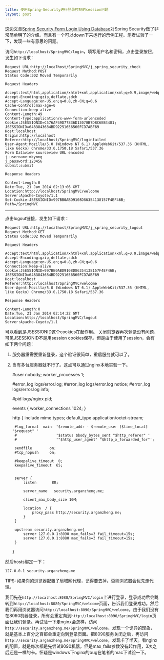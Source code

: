 ```yaml
---
title: 使用Spring-Security进行登录控制的session问题
layout: post
---
```


这边文章[Spring Security Form Login Using Database](http://www.mkyong.com/spring-security/spring-security-form-login-using-database/)对Spring Security做了非常简单明了的介绍。而且有一个可以down下来运行的示例工程。笔者试验了一下，发现一些有意思的问题。

访问`http://localhost/SpringMVC/login`，填写用户名和密码，点击登录按钮，发生如下请求：

	Request URL:http://localhost/SpringMVC/j_spring_security_check
	Request Method:POST
	Status Code:302 Moved Temporarily

	Request Headers

	Accept:text/html,application/xhtml+xml,application/xml;q=0.9,image/webp,*/*;q=0.8
	Accept-Encoding:gzip,deflate,sdch
	Accept-Language:en-US,en;q=0.8,zh-CN;q=0.6
	Cache-Control:max-age=0
	Connection:keep-alive
	Content-Length:49
	Content-Type:application/x-www-form-urlencoded
	Cookie:JSESSIONID=C576AF49D77836D13070B7D8C6EB4401; JSESSIONID=6483843684BD92251656560FCD7ABF69
	Host:localhost
	Origin:http://localhost
	Referer:http://localhost/SpringMVC/loginfailed
	User-Agent:Mozilla/5.0 (Windows NT 6.1) AppleWebKit/537.36 (KHTML, like Gecko) Chrome/33.0.1750.18 Safari/537.36
	Form Dataview sourceview URL encoded
	j_username:mkyong
	j_password:123456
	submit:submit

	Response Headers

	Content-Length:0
	Date:Tue, 21 Jan 2014 02:13:06 GMT
	Location:http://localhost/SpringMVC/welcome
	Server:Apache-Coyote/1.1
	Set-Cookie:JSESSIONID=997BB0ABD9108D86354138157F4EF46B; Path=/SpringMVC

------

点击logout链接，发生如下请求：


	Request URL:http://localhost/SpringMVC/j_spring_security_logout
	Request Method:GET
	Status Code:302 Moved Temporarily

	Request Headers

	Accept:text/html,application/xhtml+xml,application/xml;q=0.9,image/webp,*/*;q=0.8
	Accept-Encoding:gzip,deflate,sdch
	Accept-Language:en-US,en;q=0.8,zh-CN;q=0.6
	Connection:keep-alive
	Cookie:JSESSIONID=997BB0ABD9108D86354138157F4EF46B; JSESSIONID=6483843684BD92251656560FCD7ABF69
	Host:localhost
	Referer:http://localhost/SpringMVC/welcome
	User-Agent:Mozilla/5.0 (Windows NT 6.1) AppleWebKit/537.36 (KHTML, like Gecko) Chrome/33.0.1750.18 Safari/537.36

	Response Headers

	Content-Length:0
	Date:Tue, 21 Jan 2014 02:14:22 GMT
	Location:http://localhost/SpringMVC/logout
	Server:Apache-Coyote/1.1


可以看到是JSESSIONID这个cookies在起作用。
关闭浏览器再次登录没有问题，可见JSESSIONID不是用session cookies保存。但是由于使用了session，会有如下两个问题：

1. 服务器重需要重新登录，这个验证很简单，重启服务就可以了。
2. 当有多台服务器就不行了。这点可以通过nginx本地实验一下。

	#user  nobody;
	worker_processes  1;

	#error_log  logs/error.log;
	#error_log  logs/error.log  notice;
	#error_log  logs/error.log  info;

	#pid        logs/nginx.pid;


	events {
	    worker_connections  1024;
	}


	http {
	    include       mime.types;
	    default_type  application/octet-stream;

	    #log_format  main  '$remote_addr - $remote_user [$time_local] "$request" '
	    #                  '$status $body_bytes_sent "$http_referer" '
	    #                  '"$http_user_agent" "$http_x_forwarded_for"';

	    sendfile        on;
	    #tcp_nopush     on;

	    #keepalive_timeout  0;
	    keepalive_timeout  65;


	    server {
	        listen       80;

	        server_name   security.arganzheng.me;

	        client_max_body_size 10M;

	        location  / {
	            proxy_pass http://security.arganzheng.me;
	        }
	    }

	    upstream security.arganzheng.me{
	        server 127.0.0.1:8090 max_fails=3 fail_timeout=15s;
	        server 127.0.0.1:8080 max_fails=3 fail_timeout=15s;
	    }
	}
	    

然后hosts绑定一下：

	127.0.0.1 security.arganzheng.me


TIPS: 如果你的浏览器配置了局域网代理，记得要去掉，否则浏览器会优先走代理。

我们先在`http://localhost:8080/SpringMVC/login`上进行登录，登录成功后会跳转到`http://localhost:8080/SpringMVC/welcome`页面，告诉我们登录成功。然后我们再用浏览器访问`http://localhost:8090/SpringMVC/welcome`，由于我们没有在8090机器登录，所有会重定向到`http://localhost:8090/SpringMVC/login`页面让我们登录。再试验一下走nginx会怎样，访问`http://security.arganzheng.me/SpringMVC/welcome`，发现一个诡异的现象，就是基本上百分之百都会重定向到登录页面。把8090服务关闭之后，再访问`http://security.arganzheng.me/SpringMVC/welcome`，发现卡了半天。看nginx的配置，就是每次都是先尝试8090机器，但是max_fails参数没有起作用，3次之后还是一样的卡。怀疑是windows下nginx的bug在笔者的mac下试验一下。

